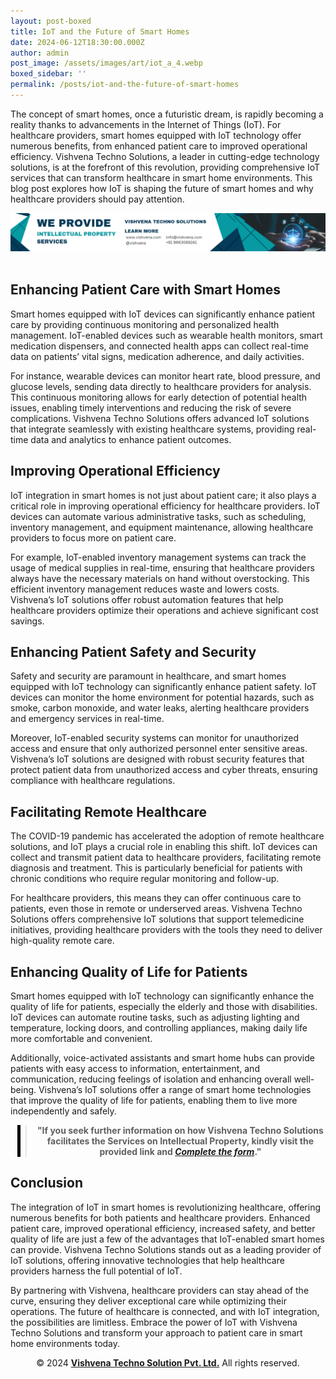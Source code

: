 ```yaml
---
layout: post-boxed
title: IoT and the Future of Smart Homes
date: 2024-06-12T18:30:00.000Z
author: admin
post_image: /assets/images/art/iot_a_4.webp
boxed_sidebar: ''
permalink: /posts/iot-and-the-future-of-smart-homes
---
```


<html lang="en">
<head>
    <meta charset="UTF-8">
    <meta name="viewport" content="width=device-width, initial-scale=1.0">
    <meta name="description" content="Explore how Vishvena's IoT solutions transform healthcare in smart homes, enhancing care, efficiency, and safety.">
    <title>IoT and the Future of Smart Homes</title>
</head>
<body>
<p>The concept of smart homes, once a futuristic dream, is rapidly becoming a reality thanks to advancements in the Internet of Things (IoT). For healthcare providers, smart homes equipped with IoT technology offer numerous benefits, from enhanced patient care to improved operational efficiency. Vishvena Techno Solutions, a leader in cutting-edge technology solutions, is at the forefront of this revolution, providing comprehensive IoT services that can transform healthcare in smart home environments. This blog post explores how IoT is shaping the future of smart homes and why healthcare providers should pay attention.</p>
<!-- Image Banner Ad -->
<a href="/contact">
    <img src="/assets/images/art/ip ads a.webp" alt="Advertisement for Vishvena Techno Solutions intellectual property services" style="max-width:100%; height:auto;">
</a>
<br><br>
<article>
    <h2>Enhancing Patient Care with Smart Homes</h2>
	<p>Smart homes equipped with IoT devices can significantly enhance patient care by providing continuous monitoring and personalized health management. IoT-enabled devices such as wearable health monitors, smart medication dispensers, and connected health apps can collect real-time data on patients’ vital signs, medication adherence, and daily activities.</p>
	<p>For instance, wearable devices can monitor heart rate, blood pressure, and glucose levels, sending data directly to healthcare providers for analysis. This continuous monitoring allows for early detection of potential health issues, enabling timely interventions and reducing the risk of severe complications. Vishvena Techno Solutions offers advanced IoT solutions that integrate seamlessly with existing healthcare systems, providing real-time data and analytics to enhance patient outcomes.</p>
	<h2>Improving Operational Efficiency</h2>
	<p>IoT integration in smart homes is not just about patient care; it also plays a critical role in improving operational efficiency for healthcare providers. IoT devices can automate various administrative tasks, such as scheduling, inventory management, and equipment maintenance, allowing healthcare providers to focus more on patient care.</p>
	<p>For example, IoT-enabled inventory management systems can track the usage of medical supplies in real-time, ensuring that healthcare providers always have the necessary materials on hand without overstocking. This efficient inventory management reduces waste and lowers costs. Vishvena’s IoT solutions offer robust automation features that help healthcare providers optimize their operations and achieve significant cost savings.</p>
	<h2>Enhancing Patient Safety and Security</h2>
	<p>Safety and security are paramount in healthcare, and smart homes equipped with IoT technology can significantly enhance patient safety. IoT devices can monitor the home environment for potential hazards, such as smoke, carbon monoxide, and water leaks, alerting healthcare providers and emergency services in real-time.</p>
	<p>Moreover, IoT-enabled security systems can monitor for unauthorized access and ensure that only authorized personnel enter sensitive areas. Vishvena’s IoT solutions are designed with robust security features that protect patient data from unauthorized access and cyber threats, ensuring compliance with healthcare regulations.</p>
	<h2>Facilitating Remote Healthcare</h2>
	<p>The COVID-19 pandemic has accelerated the adoption of remote healthcare solutions, and IoT plays a crucial role in enabling this shift. IoT devices can collect and transmit patient data to healthcare providers, facilitating remote diagnosis and treatment. This is particularly beneficial for patients with chronic conditions who require regular monitoring and follow-up.</p>
	<p>For healthcare providers, this means they can offer continuous care to patients, even those in remote or underserved areas. Vishvena Techno Solutions offers comprehensive IoT solutions that support telemedicine initiatives, providing healthcare providers with the tools they need to deliver high-quality remote care.</p>
	<h2>Enhancing Quality of Life for Patients</h2>
	<p>Smart homes equipped with IoT technology can significantly enhance the quality of life for patients, especially the elderly and those with disabilities. IoT devices can automate routine tasks, such as adjusting lighting and temperature, locking doors, and controlling appliances, making daily life more comfortable and convenient.</p>
	<p>Additionally, voice-activated assistants and smart home hubs can provide patients with easy access to information, entertainment, and communication, reducing feelings of isolation and enhancing overall well-being. Vishvena’s IoT solutions offer a range of smart home technologies that improve the quality of life for patients, enabling them to live more independently and safely.</p>	
<!-- Quote Ad with link -->
<center>
    <blockquote style="position:relative;">
        <p><b style="font-size:1em;">"If you seek further information on how Vishvena Techno Solutions facilitates the Services on Intellectual Property, kindly visit the provided link and <a href="/contact"><i>Complete the form</i></a>."</b></p>
        <div style="position:absolute; top:0; bottom:0; left:-15px; border-left:5px solid black;"></div>
    </blockquote>
</center>
	<h2>Conclusion</h2>
	<p>The integration of IoT in smart homes is revolutionizing healthcare, offering numerous benefits for both patients and healthcare providers. Enhanced patient care, improved operational efficiency, increased safety, and better quality of life are just a few of the advantages that IoT-enabled smart homes can provide. Vishvena Techno Solutions stands out as a leading provider of IoT solutions, offering innovative technologies that help healthcare providers harness the full potential of IoT.</p>
	<p>By partnering with Vishvena, healthcare providers can stay ahead of the curve, ensuring they deliver exceptional care while optimizing their operations. The future of healthcare is connected, and with IoT integration, the possibilities are limitless. Embrace the power of IoT with Vishvena Techno Solutions and transform your approach to patient care in smart home environments today.</p>
<footer>
    <center>
        <p>&copy; 2024 <a href="https://vishvena.com"><b>Vishvena Techno Solution Pvt. Ltd.</b></a> All rights reserved.</p>
    </center>
</footer>
</article>
</body>
</html>
